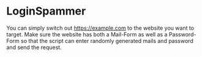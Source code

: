 # LoginSpammer
You can simply switch out https://example.com to the website you want to target.
Make sure the website has both a Mail-Form as well as a Password-Form
so that the script can enter randomly generated mails and password and send the request.
